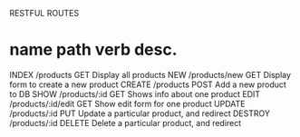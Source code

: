 RESTFUL ROUTES

name        path                verb          desc.
====================================================================================
INDEX       /products           GET         Display all products
NEW         /products/new       GET         Display form to create a new product
CREATE      /products           POST        Add a new product to DB
SHOW        /products/:id       GET         Shows info about one product
EDIT        /products/:id/edit  GET         Show edit form for one product
UPDATE      /products/:id       PUT         Update a particular product, and redirect
DESTROY     /products/:id       DELETE      Delete a particular product, and redirect